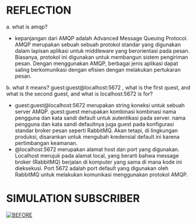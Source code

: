
# REFLECTION

a. what is amqp?

- kepanjangan dari AMQP adalah Advanced Message Queuing Protocol. AMQP merupakan sebuah sebuah protokol standar yang digunakan dalam lapisan aplikasi untuk middleware yang berorientasi pada pesan.
Biasanya, protokol ini digunakan untuk membangun sistem pengiriman pesan. Dengan menggunakan AMQP, berbagai jenis aplikasi dapat saling berkomunikasi dengan efisien dengan melakukan pertukaran pesan.


b. what it means? guest:guest@localhost:5672 , what is the first quest, and what is
the second guest, and what is localhost:5672 is for?

- guest:guest@localhost:5672 merupakan string koneksi untuk sebuah server AMQP. guest:guest merupakan kombinasi kombinasi nama pengguna dan kata sandi default untuk autentikasi pada server.
  nama pengguna dan kata sandi defaultnya juga guest pada konfigurasi standar broker pesan seperti RabbitMQ. Akan tetapi, di lingkungan produksi, disarankan untuk mengubah kredensial default ini karena pertimbangan keamanan.
- @localhost:5672 merupakan alamat host dan port yang digunakan. Localhost merujuk pada alamat local, yang berarti bahwa message broker (RabbitMQ) berjalan di komputer yang sama di mana kode ini dieksekusi. Port 5672 adalah port default yang digunakan oleh RabbitMQ untuk melakukan komunikasi menggunakan protokol AMQP.

# SIMULATION SUBSCRIBER

<a href="https://ibb.co/bNx34xt"><img src="https://i.ibb.co/MPbhzbd/BEFORE.png" alt="BEFORE" border="0"></a>


